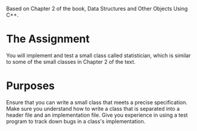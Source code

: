 Based on Chapter 2 of the book, Data Structures and Other Objects Using C++.

The Assignment
==============
You will implement and test a small class called statistician, which is similar to some of the small classes in Chapter 2 of the text.


Purposes
========
Ensure that you can write a small class that meets a precise specification.
Make sure you understand how to write a class that is separated into a header file and an implementation file.
Give you experience in using a test program to track down bugs in a class's implementation.
